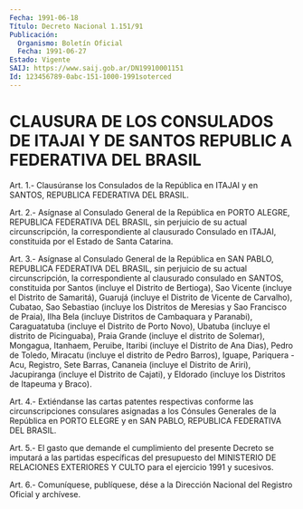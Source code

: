 ```yaml
---
Fecha: 1991-06-18
Título: Decreto Nacional 1.151/91
Publicación:
  Organismo: Boletín Oficial
  Fecha: 1991-06-27
Estado: Vigente
SAIJ: https://www.saij.gob.ar/DN19910001151
Id: 123456789-0abc-151-1000-1991soterced
---
```

# CLAUSURA DE LOS CONSULADOS DE ITAJAI Y DE SANTOS REPUBLIC A FEDERATIVA DEL BRASIL

<a id="1"></a>
Art. 1.- Clausúranse los Consulados de la República en ITAJAI y en SANTOS, REPUBLICA FEDERATIVA DEL BRASIL.

<a id="2"></a>
Art. 2.- Asígnase al Consulado General de la República en PORTO ALEGRE,  REPUBLICA  FEDERATIVA  DEL  BRASIL,  sin  perjuicio  de su actual  circunscripción, la correspondiente al clausurado Consulado en ITAJAI, constituida por el Estado de Santa Catarina.

<a id="3"></a>
Art.  3.- Asígnase al Consulado General de la República en SAN PABLO, REPUBLICA  FEDERATIVA DEL BRASIL, sin perjuicio de su actual circunscripción, la  correspondiente  al  clausurado  consulado  en SANTOS,  constituida  por Santos (incluye el Distrito de Bertioga), Sao Vicente (incluye el  Distrito de Samaritá), Guarujá (incluye el Distrito de Vicente de Carvalho),  Cubatao,  Sao Sebastiao (incluye los  Distritos  de  Meresias y Sao Francisco de Praia),  Ilha  Bela (incluye  Distritos  de    Cambaquara  y  Paranabi),  Caraguatatuba (incluye el Distrito de Porto  Novo),  Ubatuba (incluye el distrito de  Picinguaba),  Praia Grande (incluye el  distrito  de  Solemar), Mongagua, Itanhaem,  Peruibe,  Itaribi  (incluye el Distrito de Ana Dias),  Pedro de Toledo, Miracatu (incluye  el  distrito  de  Pedro Barros),  Iguape,  Pariquera - Acu, Registro, Sete Barras, Cananeia (incluye el Distrito  de  Ariri),  Jacupiranga (incluye el Distrito de  Cajati),  y  Eldorado  (incluye los  Distritos  de  Itapeuma  y Braco).

<a id="4"></a>
Art.  4.- Extiéndanse las cartas patentes respectivas conforme las  circunscripciones    consulares    asignadas  a  los  Cónsules Generales  de  la  República  en  PORTO  ELEGRE  y  en  SAN  PABLO, REPUBLICA FEDERATIVA DEL BRASIL.

<a id="5"></a>
Art.  5.-  El  gasto  que demande el cumplimiento del presente Decreto se imputará a las partidas  específicas del presupuesto del MINISTERIO DE RELACIONES EXTERIORES Y  CULTO para el ejercicio 1991 y sucesivos.

<a id="6"></a>
Art. 6.- Comuníquese, publíquese, dése a la Dirección Nacional del Registro Oficial y archívese.